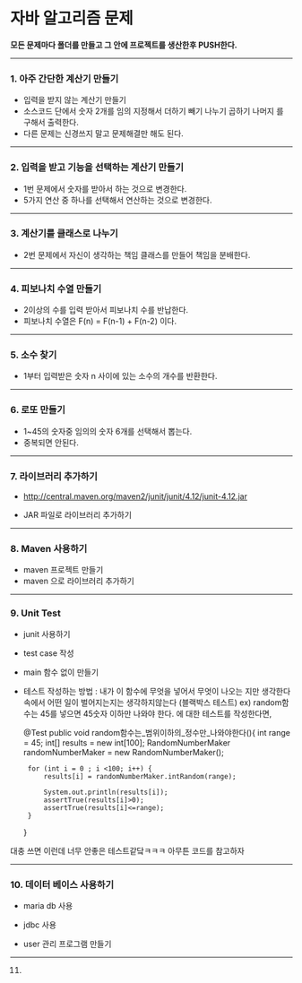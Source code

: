 자바 알고리즘 문제
==

**모든 문제마다 폴더를 만들고 그 안에 프로젝트를 생산한후 PUSH한다.**

---
### 1. 아주 간단한 계산기 만들기
 - 입력을 받지 않는 계산기 만들기
 - 소스코드 단에서 숫자 2개를 임의 지정해서 더하기 빼기 나누기 곱하기 나머지 를 구해서 출력한다.
 - 다른 문제는 신경쓰지 말고 문제해결만 해도 된다.

---
### 2. 입력을 받고 기능을 선택하는 계산기 만들기
  - 1번 문제에서 숫자를 받아서 하는 것으로 변경한다.
  - 5가지 연산 중 하나를 선택해서 연산하는 것으로 변경한다.

---
### 3. 계산기를 클래스로 나누기
  - 2번 문제에서 자신이 생각하는 책임 클래스를 만들어 책임을 분배한다.

---
### 4. 피보나치 수열 만들기
  - 2이상의 수를 입력 받아서 피보나치 수를 반납한다.
  - 피보나치 수열은  F(n) = F(n-1) + F(n-2) 이다.

---
### 5. 소수 찾기
  - 1부터 입력받은 숫자 n 사이에 있는 소수의 개수를 반환한다.

---
### 6. 로또 만들기
  - 1~45의 숫자중 임의의 숫자 6개를 선택해서 뽑는다.
  - 중복되면 안된다.

---
### 7. 라이브러리 추가하기 
 - http://central.maven.org/maven2/junit/junit/4.12/junit-4.12.jar

 - JAR 파일로 라이브러리 추가하기

---
### 8. Maven 사용하기
 - maven 프로젝트 만들기
 - maven 으로 라이브러리 추가하기

---

### 9. Unit Test
 - junit 사용하기
 - test case 작성
 - main 함수 없이 만들기
 
 - 테스트 작성하는 방법 : 내가 이 함수에 무엇을 넣어서 무엇이 나오는 지만 생각한다 속에서 어떤 일이 벌어지는지는 생각하지않는다 (블랙박스 테스트)
      ex) random함수는 45를 넣으면 45숫자 이하만 나와야 한다. 에 대한 테스트를 작성한다면,
      
    @Test
    public void random함수는_범위이하의_정수만_나와야한다(){
        int range = 45;
        int[] results = new int[100];
        RandomNumberMaker randomNumberMaker = new RandomNumberMaker();

        for (int i = 0 ; i <100; i++) {
            results[i] = randomNumberMaker.intRandom(range);

            System.out.println(results[i]);
            assertTrue(results[i]>0);
            assertTrue(results[i]<=range);
        }
    }

대충 쓰면 이런데 너무 안좋은 테스트같닼ㅋㅋㅋ 아무튼 코드를 참고하자

 ---

### 10. 데이터 베이스 사용하기
 - maria db 사용
 - jdbc 사용

 - user 관리 프로그램 만들기

---
11.
